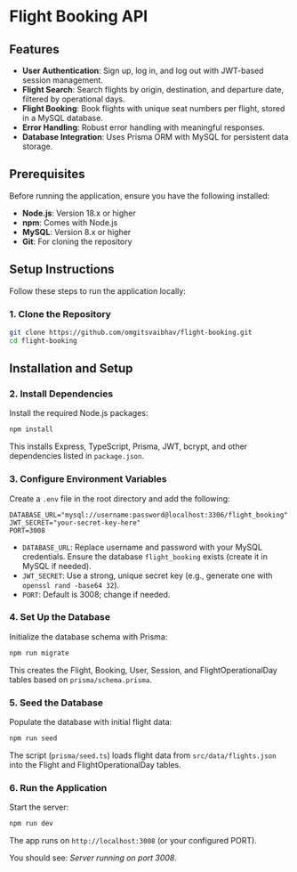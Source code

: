# Flight Booking API

## Features

- **User Authentication**: Sign up, log in, and log out with JWT-based session management.
- **Flight Search**: Search flights by origin, destination, and departure date, filtered by operational days.
- **Flight Booking**: Book flights with unique seat numbers per flight, stored in a MySQL database.
- **Error Handling**: Robust error handling with meaningful responses.
- **Database Integration**: Uses Prisma ORM with MySQL for persistent data storage.

## Prerequisites

Before running the application, ensure you have the following installed:

- **Node.js**: Version 18.x or higher
- **npm**: Comes with Node.js
- **MySQL**: Version 8.x or higher
- **Git**: For cloning the repository

## Setup Instructions

Follow these steps to run the application locally:

### 1. Clone the Repository

```bash
git clone https://github.com/omgitsvaibhav/flight-booking.git
cd flight-booking
```

## Installation and Setup

### 2. Install Dependencies
Install the required Node.js packages:

```bash
npm install
```

This installs Express, TypeScript, Prisma, JWT, bcrypt, and other dependencies listed in `package.json`.

### 3. Configure Environment Variables
Create a `.env` file in the root directory and add the following:

```env
DATABASE_URL="mysql://username:password@localhost:3306/flight_booking"
JWT_SECRET="your-secret-key-here"
PORT=3008
```

- `DATABASE_URL`: Replace username and password with your MySQL credentials. Ensure the database `flight_booking` exists (create it in MySQL if needed).
- `JWT_SECRET`: Use a strong, unique secret key (e.g., generate one with `openssl rand -base64 32`).
- `PORT`: Default is 3008; change if needed.

### 4. Set Up the Database
Initialize the database schema with Prisma:

```bash
npm run migrate
```

This creates the Flight, Booking, User, Session, and FlightOperationalDay tables based on `prisma/schema.prisma`.

### 5. Seed the Database
Populate the database with initial flight data:

```bash
npm run seed
```

The script (`prisma/seed.ts`) loads flight data from `src/data/flights.json` into the Flight and FlightOperationalDay tables.

### 6. Run the Application
Start the server:

```bash
npm run dev
```

The app runs on `http://localhost:3008` (or your configured PORT).

You should see: *Server running on port 3008*.
